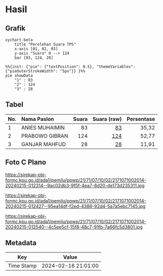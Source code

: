 # Hasil

## Grafik

```mermaid
xychart-beta
    title "Perolehan Suara TPS"
    x-axis [01, 02, 03]
    y-axis "Suara" 0 --> 124
    bar [83, 124, 28]
```

```mermaid
%%{init: {"pie": {"textPosition": 0.5}, "themeVariables": {"pieOuterStrokeWidth": "5px"}} }%%
pie showData
    "1" : 83
    "2" : 124
    "3" : 28
```

## Tabel

| No. | Nama Paslon    | Suara | Suara (raw) | Persentase |
|:--- |:-------------- | -----:| -----------:| ----------:|
| 1   | ANIES MUHAIMIN | 83    | [83][p-1]   | 35,32      |
| 2   | PRABOWO GIBRAN | 124   | [124][p-2]  | 52,77      |
| 3   | GANJAR MAHFUD  | 28    | [28][p-3]   | 11,91      |


[p-1]: https://github.com/gigit-pemilu/pemilu-2024-21-kepulauan-riau/blob/main/pilpres/hitung-suara/sub/21-kepulauan-riau/sub/71-kota-batam/sub/07-sei-beduk/sub/1002-duriangkang/sub/014-tps/sub/paslon-1.txt
[p-2]: https://github.com/gigit-pemilu/pemilu-2024-21-kepulauan-riau/blob/main/pilpres/hitung-suara/sub/21-kepulauan-riau/sub/71-kota-batam/sub/07-sei-beduk/sub/1002-duriangkang/sub/014-tps/sub/paslon-2.txt
[p-3]: https://github.com/gigit-pemilu/pemilu-2024-21-kepulauan-riau/blob/main/pilpres/hitung-suara/sub/21-kepulauan-riau/sub/71-kota-batam/sub/07-sei-beduk/sub/1002-duriangkang/sub/014-tps/sub/paslon-3.txt

## Foto C Plano

https://sirekap-obj-formc.kpu.go.id/ada1/pemilu/ppwp/21/71/07/10/02/2171071002014-20240215-012314--9ac02db3-9f5f-4ea7-8d20-de173d235311.jpg

https://sirekap-obj-formc.kpu.go.id/ada1/pemilu/ppwp/21/71/07/10/02/2171071002014-20240215-012427--95ea14df-f2ed-4386-92d4-5a7a5ebc7145.jpg

https://sirekap-obj-formc.kpu.go.id/ada1/pemilu/ppwp/21/71/07/10/02/2171071002014-20240215-012540--4c5ee5cf-15f8-48c7-91fb-7a66fc5d3801.jpg


## Metadata

| Key        | Value               |
| ---------- | ------------------- |
| Time Stamp | 2024-02-16 21:01:00 |



